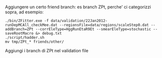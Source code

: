 Aggiungere un certo friend branch: es branch ZPt, perche' ci categorizzi sopra, ad esempio:
```
./bin/ZFitter.exe -f data/validation/22Jan2012-runDepMCAll_checkMee.dat --regionsFile=data/regions/scaleStep0.dat --addBranch=ZPt --corrEleType=HggRunEtaR9Et --smearEleType=stochastic --saveRootMacro &> debug.txt 
./script/hadder.sh 
mv tmp/ZPt_* friends/other/
```
Aggiungi i branch di ZPt nel validation file
